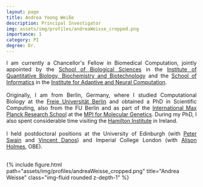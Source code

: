```yaml
---
layout: page
title: Andrea Yeong Weiße
description: Principal Investigator
img: assets/img/profiles/andreaWeisse_cropped.png
importance: 1
category: PI
degree: Dr. 
---
```



<div class="row">
    <div class="col-sm mt-3 mt-md-0">
        <p style="text-align: justify">
        I am currently a Chancellor's Fellow in Biomedical Computation, jointly appointed by the <a href="https://www.ed.ac.uk/biology">School of Biological Sciences</a> in the <a href="https://www.ed.ac.uk/biology/quantitative-biology-biochemistry-biotechnology">Institute of Quantitative Biology, Biochemistry and Biotechnology</a> and the <a href="https://www.ed.ac.uk/informatics/"> School of Informatics</a> in the <a href="https://web.inf.ed.ac.uk/anc">Institute for Adaptive and Neural Computation</a>. <br> <br>
        Originally, I am from Berlin, Germany, where I studied Computational Biology at the <a href="https://www.fu-berlin.de/">Freie Universität Berlin</a> and obtained a PhD in Scientific Computing, also from the FU Berlin and as part of the <a href="https://www.molgen.mpg.de/IMPRS">International Max Planck Research School</a> at the <a href="https://www.molgen.mpg.de/2168/en">MPI for Molecular Genetics</a>. During my PhD, I also spent considerable time visiting the <a href="https://www.maynoothuniversity.ie/hamilton">Hamilton Institute</a> in Ireland. <br> <br>
        I held postdoctoral positions at the University of Edinburgh (with <a href="https://swainlab.bio.ed.ac.uk/index.html">Peter Swain</a> and <a href="https://homepages.inf.ed.ac.uk/vdanos/home_page.html">Vincent Danos</a>) and Imperial College London (with <a href="https://www.imperial.ac.uk/people/alison.holmes">Alison Holmes</a>, OBE). <br> <br>
        </p>
    </div>
    <div class="col-sm mt-3 mt-md-0">
        {% include figure.html path="assets/img/profiles/andreaWeisse_cropped.png" title="Andrea Weisse" class="img-fluid rounded z-depth-1" %}
    </div>
</div>